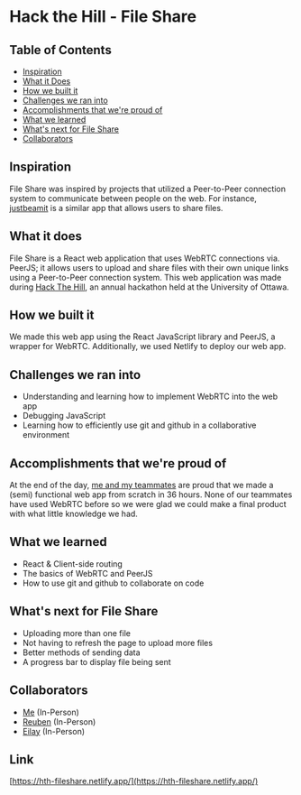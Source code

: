# Hack the Hill - File Share

## Table of Contents
- [Inspiration](#Inspiration)
- [What it Does](#What-it-does)
- [How we built it](#how-we-built-it)
- [Challenges we ran into](#Challenges-we-ran-into)
- [Accomplishments that we're proud of](#Accomplishments-that-were-proud-of)
- [What we learned](#What-we-learned)
- [What's next for File Share](#Whats-next-for-File-Share)
- [Collaborators](#Collaborators)

## Inspiration
File Share was inspired by projects that utilized a Peer-to-Peer connection system to communicate between people on the web. For instance, [justbeamit](https://justbeamit.com/) is a similar app that allows users to share files. 

## What it does
File Share is a React web application that uses WebRTC connections via. PeerJS; it allows users to upload and share files with their own unique links using a Peer-to-Peer connection system. This web application was made during [Hack The Hill](https://hackthehill.com/), an annual hackathon held at the University of Ottawa.

## How we built it
We made this web app using the React JavaScript library and PeerJS, a wrapper for WebRTC. Additionally, we used Netlify to deploy our web app. 

## Challenges we ran into
- Understanding and learning how to implement WebRTC into the web app
- Debugging JavaScript
- Learning how to efficiently use git and github in a collaborative environment

## Accomplishments that we're proud of
At the end of the day, [me and my teammates](#Collaborators) are proud that we made a (semi) functional web app from scratch in 36 hours. None of our teammates have used WebRTC before so we were glad we could make a final product with what little knowledge we had.

## What we learned
- React & Client-side routing
- The basics of WebRTC and PeerJS
- How to use git and github to collaborate on code

## What's next for File Share
- Uploading more than one file
- Not having to refresh the page to upload more files
- Better methods of sending data
- A progress bar to display file being sent

## Collaborators
 - [Me](https://github.com/Columbium41/) (In-Person)
 - [Reuben](https://github.com/reubenjds/) (In-Person)
 - [Eilay](https://github.com/Terricing/) (In-Person)

## Link
[https://hth-fileshare.netlify.app/](https://hth-fileshare.netlify.app/)
